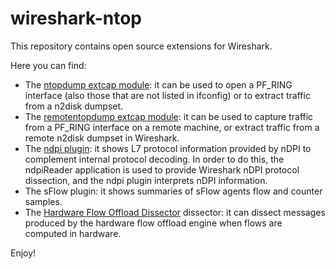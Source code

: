 # wireshark-ntop

This repository contains open source extensions for Wireshark.

Here you can find:
* The [ntopdump extcap module](https://github.com/ntop/PF_RING/tree/dev/userland/wireshark/extcap): it can be used to open a PF_RING interface (also those that are not listed in ifconfig) or to extract traffic from a n2disk dumpset.
* The [remotentopdump extcap module](https://github.com/ntop/n2disk/tree/master/wireshark/extcap): it can be used to capture traffic from a PF_RING interface on a remote machine, or extract traffic from a remote n2disk dumpset in Wireshark.
* The [ndpi plugin](https://github.com/ntop/nDPI/tree/dev/wireshark): it shows L7 protocol information provided by nDPI to complement internal protocol decoding. In order to do this, the ndpiReader application is used to provide Wireshark nDPI protocol dissection, and the ndpi plugin interprets nDPI information.
* The sFlow plugin: it shows summaries of sFlow agents flow and counter samples.
* The [Hardware Flow Offload Dissector](https://github.com/ntop/PF_RING/tree/dev/userland/wireshark/plugins) dissector: it can dissect messages produced by the hardware flow offload engine when flows are computed in hardware.

Enjoy!
